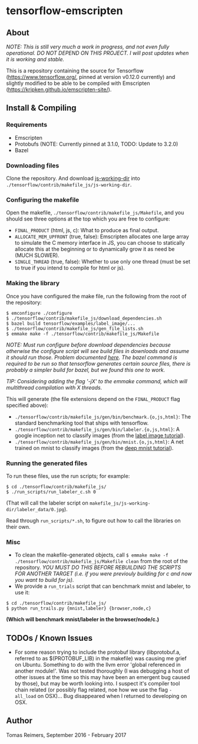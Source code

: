 # tensorflow-emscripten

## About

*NOTE: This is still very much a work in progress, and not even fully operational. DO NOT DEPEND ON THIS PROJECT. I will post updates when it is working and stable.*

This is a repository containing the source for Tensorflow (https://www.tensorflow.org/, pinned at version v0.12.0 currently) and slightly modified to be able to be compiled with Emscripten (https://kripken.github.io/emscripten-site/).

## Install & Compiling

### Requirements
 - Emscripten
 - Protobufs (NOTE: Currently pinned at 3.1.0, TODO: Update to 3.2.0)
 - Bazel

### Downloading files

Clone the repository. And download [js-working-dir](https://www.dropbox.com/s/y5snh95t7nri272/js-working-dir.zip?dl=0) into `./tensorflow/contrib/makefile_js/js-working-dir`.

### Configuring the makefile

Open the makefile, `./tensorflow/contrib/makefile_js/Makefile`, and you should see
three options at the top which you are free to configure:
 - `FINAL_PRODUCT` (html, js, c): What to produce as final output.
 - `ALLOCATE_MEM_UPFRONT` (true, false): Emscripten allocates one large array to simulate the C memory interface in JS, you can choose to statically allocate this at the beginning or to dynamically grow it as need be (MUCH SLOWER).
 - `SINGLE_THREAD` (true, false): Whether to use only one thread (must be set to true if you intend to compile for html or js).

### Making the library

Once you have configured the make file, run the following from the root of the repository:

```
$ emconfigure ./configure
$ ./tensorflow/contrib/makefile_js/download_dependencies.sh
$ bazel build tensorflow/examples/label_image/...
$ ./tensorflow/contrib/makefile_js/gen_file_lists.sh
$ emmake make -f ./tensorflow/contrib/makefile_js/Makefile
```

*NOTE: Must run configure before download dependencies because otherwise the configure script
will see build files in downloads and assume it should run those. Problem documented [here](https://github.com/tensorflow/tensorflow/issues/5310). The bazel command is required to be run so that tensorflow generates certain source files, there is probably a simpler build for bazel, but we found this one to work.*

*TIP: Considering adding the flag '-jX' to the emmake command, which will multithread compilation with X threads.*

This will generate (the file extensions depend on the `FINAL_PRODUCT` flag specified above):
 - `./tensorflow/contrib/makefile_js/gen/bin/benchmark.{o,js,html}`: The standard benchmarking tool that ships with tensorflow.
 - `./tensorflow/contrib/makefile_js/gen/bin/labeler.{o,js,html}`: A google inception net to classify images (from the [label image tutorial](https://github.com/tensorflow/tensorflow/tree/master/tensorflow/examples/label_image)).
 - `./tensorflow/contrib/makefile_js/gen/bin/mnist.{o,js,html}`: A net trained on mnist to classify images (from the [deep mnist tutorial](https://www.tensorflow.org/versions/r0.12/tutorials/mnist/pros/index.html)).

### Running the generated files

To run these files, use the run scripts; for example:

```
$ cd ./tensorflow/contrib/makefile_js/
$ ./run_scripts/run_labeler_c.sh 0
```

(That will call the labeler script on `makefile_js/js-working-dir/labeler_data/0.jpg`).

Read through `run_scripts/*.sh`, to figure out how to call the libraries on their own.

### Misc

 - To clean the makefile-generated objects, call `$ emmake make -f ./tensorflow/contrib/makefile_js/Makefile clean` from the root of the repository. *YOU MUST DO THIS BEFORE REBUILDING THE SCRIPTS FOR ANOTHER TARGET (i.e. if you were previouly building for c and now you want to build for js).*
 - We provide a `run_trials` script that can benchmark mnist and labeler, to use it:

```
$ cd ./tensorflow/contrib/makefile_js/
$ python run_trails.py {mnist,labeler} {browser,node,c}
```

**(Which will benchmark mnist/labeler in the browser/node/c.)**

## TODOs / Known Issues

 - For some reason trying to include the protobuf library (libprotobuf.a, referred to as $(PROTOBUF_LIB) in the makefile) was causing me grief on Ubuntu. Something to do with the llvm error 'global referenced in another module!'. Was not tested thoroughly (I was debugging a host of other issues at the time so this may have been an emergent bug caused by those), but may be worth looking into. I suspect it's compiler tool chain related (or possibly flag related, noe how we use the flag `-all_load` on OSX)... Bug disappeared when I returned to developing on OSX.

## Author
Tomas Reimers, September 2016 - February 2017
